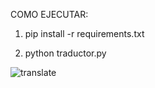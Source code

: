 COMO EJECUTAR:

1. pip install -r requirements.txt

2. python traductor.py

![translate](https://github.com/user-attachments/assets/449885ad-9662-4a2e-8f49-341726b6cee7)
